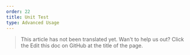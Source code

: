 ```yaml
---
order: 22
title: Unit Test
type: Advanced Usage
---
```


> This article has not been translated yet. Wan't to help us out? Click the Edit this doc on GitHub at the title of the page.
